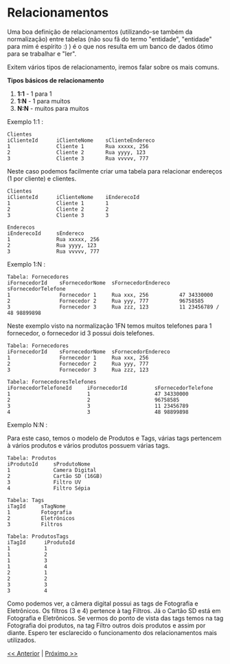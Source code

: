 # Relacionamentos

Uma boa definição de relacionamentos (utilizando-se também da normalização) entre tabelas (não sou fã do termo "entidade", "entidade" para mim é espírito :) ) é o que nos resulta em um banco de dados ótimo para se trabalhar e "ler".

Exitem vários tipos de relacionamento, iremos falar sobre os mais comuns.

**Tipos básicos de relacionamento**

1. **1:1** - 1 para 1
2. **1:N** - 1 para muitos
3. **N:N** - muitos para muitos

Exemplo 1:1 :

    Clientes
    iClienteId      iClienteNome    sClienteEndereco
    1               Cliente 1       Rua xxxxx, 256
    2               Cliente 2       Rua yyyy, 123
    3               Cliente 3       Rua vvvvv, 777

Neste caso podemos facilmente criar uma tabela para relacionar endereços (1 por cliente) e clientes.

    Clientes
    iClienteId      iClienteNome    iEnderecoId
    1               Cliente 1       1
    2               Cliente 2       2
    3               Cliente 3       3

    Enderecos
    iEnderecoId     sEndereco
    1               Rua xxxxx, 256
    2               Rua yyyy, 123
    3               Rua vvvvv, 777

Exemplo 1:N :

    Tabela: Fornecedores
    iFornecedorId    sFornecedorNome  sFornecedorEndereco   sFornecedorTelefone
    1                Fornecedor 1     Rua xxx, 256          47 34330000
    2                Fornecedor 2     Rua yyy, 777          96758585
    3                Fornecedor 3     Rua zzz, 123          11 23456789 / 48 98899898

Neste exemplo visto na normalização 1FN temos muitos telefones para 1 fornecedor, o fornecedor id 3 possui dois telefones.

    Tabela: Fornecedores
    iFornecedorId    sFornecedorNome  sFornecedorEndereco
    1                Fornecedor 1     Rua xxx, 256
    2                Fornecedor 2     Rua yyy, 777
    3                Fornecedor 3     Rua zzz, 123

    Tabela: FornecedoresTelefones
    iFornecedorTelefoneId     iFornecedorId         sFornecedorTelefone
    1                         1                     47 34330000
    2                         2                     96758585
    3                         3                     11 23456789
    4                         3                     48 98899898

Exemplo N:N :

Para este caso, temos o modelo de Produtos e Tags, várias tags pertencem à vários produtos e vários produtos possuem várias tags.

    Tabela: Produtos
    iProdutoId     sProdutoNome
    1              Camera Digital
    2              Cartão SD (16GB)
    3              Filtro UV
    4              Filtro Sépia

    Tabela: Tags
    iTagId     sTagNome
    1          Fotografia
    2          Eletrônicos
    3          Filtros

    Tabela: ProdutosTags
    iTagId      iProdutoId
    1           1
    1           2
    1           3
    1           4
    2           1
    2           2
    3           3
    3           4

Como podemos ver, a câmera digital possui as tags de Fotografia e Eletrônicos. Os filtros (3 e 4) pertence à tag Filtros. Já o Cartão SD está em Fotografia e Eletrônicos. Se vermos do ponto de vista das tags temos na tag Fotografia doi produtos, na tag Filtro outros dois produtos e assim por diante. Espero ter esclarecido o funcionamento dos relacionamentos mais utilizados.




[<< Anterior](https://github.com/agenciasys/as-capacita/blob/master/MySQL/Normalizacao.md)
|
[Próximo >>](https://github.com/agenciasys/as-capacita/blob/master/MySQL/Indices.md)
